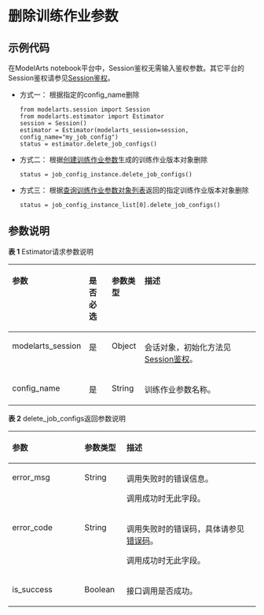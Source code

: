 # 删除训练作业参数<a name="modelarts_04_0179"></a>

## 示例代码<a name="zh-cn_topic_0170904404_section35881040102516"></a>

在ModelArts notebook平台中，Session鉴权无需输入鉴权参数。其它平台的Session鉴权请参见[Session鉴权](Session鉴权概述.md)。

-   方式一： 根据指定的config\_name删除

    ```
    from modelarts.session import Session
    from modelarts.estimator import Estimator
    session = Session()
    estimator = Estimator(modelarts_session=session, config_name="my_job_config")
    status = estimator.delete_job_configs()
    ```


-   方式二： 根据[创建训练作业参数](创建训练作业参数.md)生成的训练作业版本对象删除

    ```
    status = job_config_instance.delete_job_configs()
    ```


-   方式三： 根据[查询训练作业参数对象列表](查询训练作业参数对象列表.md)返回的指定训练作业版本对象删除

    ```
    status = job_config_instance_list[0].delete_job_configs()
    ```


## 参数说明<a name="zh-cn_topic_0170904404_section0599140112517"></a>

**表 1**  Estimator请求参数说明

<a name="zh-cn_topic_0170904404_table155461191218"></a>
<table><thead align="left"><tr id="zh-cn_topic_0170904404_row254817912212"><th class="cellrowborder" valign="top" width="22.75%" id="mcps1.2.5.1.1"><p id="zh-cn_topic_0170904404_p12549899214"><a name="zh-cn_topic_0170904404_p12549899214"></a><a name="zh-cn_topic_0170904404_p12549899214"></a>参数</p>
</th>
<th class="cellrowborder" valign="top" width="9.879999999999999%" id="mcps1.2.5.1.2"><p id="zh-cn_topic_0170904404_p3552101193813"><a name="zh-cn_topic_0170904404_p3552101193813"></a><a name="zh-cn_topic_0170904404_p3552101193813"></a>是否必选</p>
</th>
<th class="cellrowborder" valign="top" width="13.320000000000002%" id="mcps1.2.5.1.3"><p id="zh-cn_topic_0170904404_p1755169172118"><a name="zh-cn_topic_0170904404_p1755169172118"></a><a name="zh-cn_topic_0170904404_p1755169172118"></a>参数类型</p>
</th>
<th class="cellrowborder" valign="top" width="54.05%" id="mcps1.2.5.1.4"><p id="zh-cn_topic_0170904404_p55521998211"><a name="zh-cn_topic_0170904404_p55521998211"></a><a name="zh-cn_topic_0170904404_p55521998211"></a>描述</p>
</th>
</tr>
</thead>
<tbody><tr id="zh-cn_topic_0170904404_row8893215413"><td class="cellrowborder" valign="top" width="22.75%" headers="mcps1.2.5.1.1 "><p id="zh-cn_topic_0170904404_p6891421842"><a name="zh-cn_topic_0170904404_p6891421842"></a><a name="zh-cn_topic_0170904404_p6891421842"></a>modelarts_session</p>
</td>
<td class="cellrowborder" valign="top" width="9.879999999999999%" headers="mcps1.2.5.1.2 "><p id="zh-cn_topic_0170904404_p68972047"><a name="zh-cn_topic_0170904404_p68972047"></a><a name="zh-cn_topic_0170904404_p68972047"></a>是</p>
</td>
<td class="cellrowborder" valign="top" width="13.320000000000002%" headers="mcps1.2.5.1.3 "><p id="zh-cn_topic_0170904404_p158912219419"><a name="zh-cn_topic_0170904404_p158912219419"></a><a name="zh-cn_topic_0170904404_p158912219419"></a>Object</p>
</td>
<td class="cellrowborder" valign="top" width="54.05%" headers="mcps1.2.5.1.4 "><p id="zh-cn_topic_0170904404_p1689152543"><a name="zh-cn_topic_0170904404_p1689152543"></a><a name="zh-cn_topic_0170904404_p1689152543"></a>会话对象，初始化方法见<a href="Session鉴权概述.md">Session鉴权</a>。</p>
</td>
</tr>
<tr id="zh-cn_topic_0170904404_row197933582219"><td class="cellrowborder" valign="top" width="22.75%" headers="mcps1.2.5.1.1 "><p id="zh-cn_topic_0170904404_p9118145011917"><a name="zh-cn_topic_0170904404_p9118145011917"></a><a name="zh-cn_topic_0170904404_p9118145011917"></a>config_name</p>
</td>
<td class="cellrowborder" valign="top" width="9.879999999999999%" headers="mcps1.2.5.1.2 "><p id="zh-cn_topic_0170904404_p196751771039"><a name="zh-cn_topic_0170904404_p196751771039"></a><a name="zh-cn_topic_0170904404_p196751771039"></a>是</p>
</td>
<td class="cellrowborder" valign="top" width="13.320000000000002%" headers="mcps1.2.5.1.3 "><p id="zh-cn_topic_0170904404_p8675972311"><a name="zh-cn_topic_0170904404_p8675972311"></a><a name="zh-cn_topic_0170904404_p8675972311"></a>String</p>
</td>
<td class="cellrowborder" valign="top" width="54.05%" headers="mcps1.2.5.1.4 "><p id="zh-cn_topic_0170904404_p212635661310"><a name="zh-cn_topic_0170904404_p212635661310"></a><a name="zh-cn_topic_0170904404_p212635661310"></a>训练作业参数名称。</p>
</td>
</tr>
</tbody>
</table>

**表 2**  delete\_job\_configs返回参数说明

<a name="zh-cn_topic_0170904404_table1110417144251"></a>
<table><thead align="left"><tr id="zh-cn_topic_0170904404_row151628148254"><th class="cellrowborder" valign="top" width="29.24%" id="mcps1.2.4.1.1"><p id="zh-cn_topic_0170904404_p91627143253"><a name="zh-cn_topic_0170904404_p91627143253"></a><a name="zh-cn_topic_0170904404_p91627143253"></a>参数</p>
</th>
<th class="cellrowborder" valign="top" width="16.96%" id="mcps1.2.4.1.2"><p id="zh-cn_topic_0170904404_p12162201492513"><a name="zh-cn_topic_0170904404_p12162201492513"></a><a name="zh-cn_topic_0170904404_p12162201492513"></a>参数类型</p>
</th>
<th class="cellrowborder" valign="top" width="53.800000000000004%" id="mcps1.2.4.1.3"><p id="zh-cn_topic_0170904404_p101626146259"><a name="zh-cn_topic_0170904404_p101626146259"></a><a name="zh-cn_topic_0170904404_p101626146259"></a>描述</p>
</th>
</tr>
</thead>
<tbody><tr id="zh-cn_topic_0170904404_row7162141492518"><td class="cellrowborder" valign="top" width="29.24%" headers="mcps1.2.4.1.1 "><p id="zh-cn_topic_0170904404_p816331492519"><a name="zh-cn_topic_0170904404_p816331492519"></a><a name="zh-cn_topic_0170904404_p816331492519"></a>error_msg</p>
</td>
<td class="cellrowborder" valign="top" width="16.96%" headers="mcps1.2.4.1.2 "><p id="zh-cn_topic_0170904404_p17163914112519"><a name="zh-cn_topic_0170904404_p17163914112519"></a><a name="zh-cn_topic_0170904404_p17163914112519"></a>String</p>
</td>
<td class="cellrowborder" valign="top" width="53.800000000000004%" headers="mcps1.2.4.1.3 "><p id="zh-cn_topic_0170904404_p125241471184"><a name="zh-cn_topic_0170904404_p125241471184"></a><a name="zh-cn_topic_0170904404_p125241471184"></a>调用失败时的错误信息。</p>
<p id="zh-cn_topic_0170904404_p13163214172510"><a name="zh-cn_topic_0170904404_p13163214172510"></a><a name="zh-cn_topic_0170904404_p13163214172510"></a>调用成功时无此字段。</p>
</td>
</tr>
<tr id="zh-cn_topic_0170904404_row7163171419252"><td class="cellrowborder" valign="top" width="29.24%" headers="mcps1.2.4.1.1 "><p id="zh-cn_topic_0170904404_p101631142254"><a name="zh-cn_topic_0170904404_p101631142254"></a><a name="zh-cn_topic_0170904404_p101631142254"></a>error_code</p>
</td>
<td class="cellrowborder" valign="top" width="16.96%" headers="mcps1.2.4.1.2 "><p id="zh-cn_topic_0170904404_p15163151416254"><a name="zh-cn_topic_0170904404_p15163151416254"></a><a name="zh-cn_topic_0170904404_p15163151416254"></a>String</p>
</td>
<td class="cellrowborder" valign="top" width="53.800000000000004%" headers="mcps1.2.4.1.3 "><p id="zh-cn_topic_0170904404_p21827359170"><a name="zh-cn_topic_0170904404_p21827359170"></a><a name="zh-cn_topic_0170904404_p21827359170"></a>调用失败时的错误码，具体请参见<a href="https://support.huaweicloud.com/api-modelarts/modelarts_03_0095.html" target="_blank" rel="noopener noreferrer">错误码</a>。</p>
<p id="zh-cn_topic_0170904404_p2016319141253"><a name="zh-cn_topic_0170904404_p2016319141253"></a><a name="zh-cn_topic_0170904404_p2016319141253"></a>调用成功时无此字段。</p>
</td>
</tr>
<tr id="zh-cn_topic_0170904404_row15821153459"><td class="cellrowborder" valign="top" width="29.24%" headers="mcps1.2.4.1.1 "><p id="zh-cn_topic_0170904404_p14583105318514"><a name="zh-cn_topic_0170904404_p14583105318514"></a><a name="zh-cn_topic_0170904404_p14583105318514"></a>is_success</p>
</td>
<td class="cellrowborder" valign="top" width="16.96%" headers="mcps1.2.4.1.2 "><p id="zh-cn_topic_0170904404_p165835534517"><a name="zh-cn_topic_0170904404_p165835534517"></a><a name="zh-cn_topic_0170904404_p165835534517"></a>Boolean</p>
</td>
<td class="cellrowborder" valign="top" width="53.800000000000004%" headers="mcps1.2.4.1.3 "><p id="zh-cn_topic_0170904404_p14433359122514"><a name="zh-cn_topic_0170904404_p14433359122514"></a><a name="zh-cn_topic_0170904404_p14433359122514"></a>接口调用是否成功。</p>
</td>
</tr>
</tbody>
</table>

